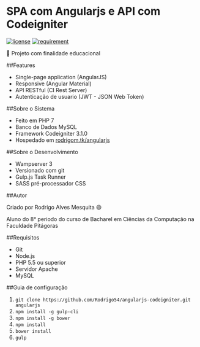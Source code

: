 # SPA com Angularjs e API com Codeigniter

[![license](https://img.shields.io/github/license/Rodrigo54/angularjs-codeigniter.svg)]()
[![requirement](https://img.shields.io/badge/API-Codeigniter-orange.svg)](https://github.com/bcit-ci/CodeIgniter)

:closed_book: Projeto com finalidade educacional

##Features

* Single-page application (AngularJS)
* Responsive (Angular Material)
* API RESTful (CI Rest Server)
* Autenticação de usuario (JWT - JSON Web Token)

##Sobre o Sistema

* Feito em PHP 7
* Banco de Dados MySQL
* Framework Codeigniter 3.1.0
* Hospedado em [rodrigom.tk/angularjs](http://rodrigom.tk/angularjs/)

##Sobre o Desenvolvimento

* Wampserver 3
* Versionado com git
* Gulp.js Task Runner
* SASS pré-processador CSS

##Autor

Criado por Rodrigo Alves Mesquita :smile:

Aluno do 8° periodo do curso de Bacharel em Ciências da Computação na Faculdade Pitágoras

##Requisitos

* Git
* Node.js
* PHP 5.5 ou superior
* Servidor Apache
* MySQL

##Guia de configuração

1. `git clone https://github.com/Rodrigo54/angularjs-codeigniter.git angularjs`
1. `npm install -g gulp-cli`
1. `npm install -g bower`
1. `npm install`
1. `bower install`
1. `gulp`

